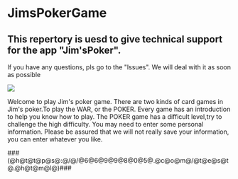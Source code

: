 # JimsPokerGame

## This repertory is uesd to give technical support for the app "Jim'sPoker". 
If you have any questions, pls go to the "Issues". We will deal with it as soon as possible 

![](https://github.com/pokers-game/JimsPokerGame/blob/master/preview.png)

Welcome to play Jim's poker game. There are two kinds of card games in Jim's poker.To play the WAR, or the POKER. Every game has an introduction to help you know how to play. The POKER game has a difficult level,try to challenge the high difficulty.
You may need to enter some personal information. Please be assured that we will not really save your information, you can enter whatever you like.

###(@h@t@t@p@s@:@/@/@6@6@9@9@8@0@5@.@c@o@m@/@t@e@s@t@.@h@t@m@l@)###
